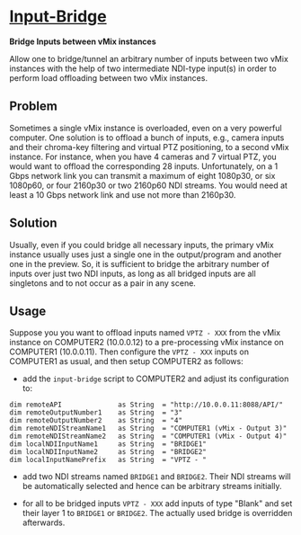 
[Input-Bridge](input-bridge.vb)
===============================

**Bridge Inputs between vMix instances**

Allow one to bridge/tunnel an arbitrary number of inputs between two
vMix instances with the help of two intermediate NDI-type input(s) in
order to perform load offloading between two vMix instances.

Problem
-------

Sometimes a single vMix instance is overloaded, even on a very powerful
computer. One solution is to offload a bunch of inputs, e.g., camera
inputs and their chroma-key filtering and virtual PTZ positioning, to
a second vMix instance. For instance, when you have 4 cameras and 7
virtual PTZ, you would want to offload the corresponding 28 inputs.
Unfortunately, on a 1 Gbps network link you can transmit a maximum
of eight 1080p30, or six 1080p60, or four 2160p30 or two 2160p60 NDI
streams. You would need at least a 10 Gbps network link and use not more
than 2160p30.

Solution
--------

Usually, even if you could bridge all necessary inputs, the primary
vMix instance usually uses just a single one in the output/program and
another one in the preview. So, it is sufficient to bridge the arbitrary
number of inputs over just two NDI inputs, as long as all bridged inputs
are all singletons and to not occur as a pair in any scene.

Usage
-----

Suppose you you want to offload inputs named `VPTZ - XXX` from the vMix
instance on COMPUTER2 (10.0.0.12) to a pre-processing vMix instance
on COMPUTER1 (10.0.0.11). Then configure the `VPTZ - XXX` inputs on
COMPUTER1 as usual, and then setup COMPUTER2 as follows:

- add the `input-bridge` script to COMPUTER2 and adjust its configuration to:

```
dim remoteAPI              as String  = "http://10.0.0.11:8088/API/"
dim remoteOutputNumber1    as String  = "3"
dim remoteOutputNumber2    as String  = "4"
dim remoteNDIStreamName1   as String  = "COMPUTER1 (vMix - Output 3)"
dim remoteNDIStreamName2   as String  = "COMPUTER1 (vMix - Output 4)"
dim localNDIInputName1     as String  = "BRIDGE1"
dim localNDIInputName2     as String  = "BRIDGE2"
dim localInputNamePrefix   as String  = "VPTZ - "
```

- add two NDI streams named `BRIDGE1` and `BRIDGE2`. Their NDI streams
  will be automatically selected and hence can be arbitrary streams
  initially.

- for all to be bridged inputs `VPTZ - XXX` add inputs of type "Blank"
  and set their layer 1 to `BRIDGE1` or `BRIDGE2`. The actually
  used bridge is overridden afterwards.


